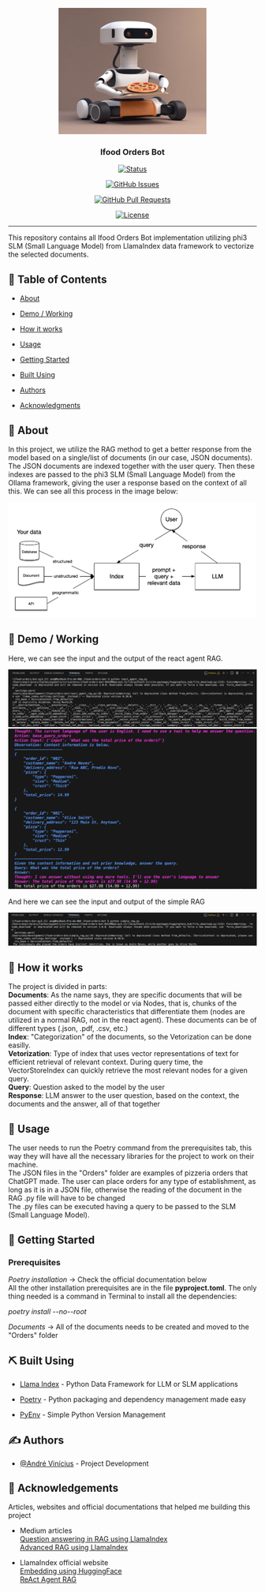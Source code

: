 <div align="center">

<p align="center">

  <a href="" rel="noopener">

<img width=300px height=256px src="docs/images/food_bot.jpeg" alt="Bot logo"></a>

</p>
 
<h3 align="center">Ifood Orders Bot</h3>

</div>
 
<div align="center">
 
  [![Status](https://img.shields.io/badge/status-active-success.svg)]()

  [![GitHub Issues](https://img.shields.io/github/issues/AndreViniNe/ifood-orders-bot.svg)](https://github.com/AndreViniNe/ifood-orders-bot/issues)

  [![GitHub Pull Requests](https://img.shields.io/github/issues-pr/AndreViniNe/ifood-orders-bot.svg)](https://github.com/AndreViniNe/ifood-orders-bot/pulls)

  [![License](https://img.shields.io/badge/license-MIT-blue.svg)](/LICENSE)
 
</div>
 
---
 
<p align="center">
 
This repository contains all Ifood Orders Bot implementation utilizing phi3 SLM (Small Language Model) from LlamaIndex data framework to vectorize the selected documents.
  

</p>
 
## 📝 Table of Contents

+ [About](#about)

+ [Demo / Working](#demo)

+ [How it works](#working)

+ [Usage](#usage)

+ [Getting Started](#getting_started)

+ [Built Using](#built_using)

+ [Authors](#authors)

+ [Acknowledgments](#acknowledgement)
 
## 🧐 About <a name = "about"></a>

In this project, we utilize the RAG method to get a better response from the model based on a single/list of documents (in our case, JSON documents). The JSON documents are indexed together with the user query. Then these indexes are passed to the phi3 SLM (Small Language Model) from the Ollama framework, giving the user a response based on the context of all this. We can see all this process in the image below:

![About](/docs/images/llamaindex.webp)
 
## 🎥 Demo / Working <a name = "demo"></a>

Here, we can see the input and the output of the react agent RAG.

![](/docs/images/re_agent_code1.png)
![](/docs/images/re_agent_code2.png)
  
And here we can see the input and output of the simple RAG

![](/docs/images/simple_rag_code.png)
 
## 💭 How it works <a name = "working"></a>
 
The project is divided in parts:  
**Documents**: As the name says, they are specific documents that will be passed either directly to the model or via Nodes, that is, chunks of the document with specific characteristics that differentiate them (nodes are utilized in a normal RAG, not in the react agent). These documents can be of different types (.json, .pdf, .csv, etc.)  
**Index**: "Categorization" of the documents, so the Vetorization can be done easilly.  
**Vetorization**: Type of index that uses vector representations of text for efficient retrieval of relevant context. During query time, the VectorStoreIndex can quickly retrieve the most relevant nodes for a given query.  
**Query**: Question asked to the model by the user  
**Response**: LLM answer to the user question, based on the context, the documents and the answer, all of that together
 
## 🎈 Usage <a name = "usage"></a>
 
The user needs to run the Poetry command from the prerequisites tab, this way they will have all the necessary libraries for the project to work on their machine.  
The JSON files in the "Orders" folder are examples of pizzeria orders that ChatGPT made. The user can place orders for any type of establishment, as long as it is in a JSON file, otherwise the reading of the document in the RAG .py file will have to be changed  
The .py files can be executed having a query to be passed to the SLM (Small Language Model). 
 
 
## 🏁 Getting Started <a name = "getting_started"></a>
 
### Prerequisites

*Poetry installation* -> Check the official documentation below  
All the other installation prerequisites are in the file **pyproject.toml**. The only thing needed is a command in Terminal to install all the dependencies:  
  
*poetry install --no--root*  
  
*Documents* -> All of the documents needs to be created and moved to the "Orders" folder
  

## ⛏️ Built Using <a name = "built_using"></a>

+ [Llama Index](https://docs.llamaindex.ai/en/stable/) - Python Data Framework for LLM or SLM applications

+ [Poetry](https://python-poetry.org/docs/) - Python packaging and dependency management made easy

+ [PyEnv](https://github.com/pyenv/pyenv) - Simple Python Version Management
 
## ✍️ Authors <a name = "authors"></a>

+ [@André Vinícius](andrevini.neves@gmail.com) - Project Development

 
## 🎉 Acknowledgements <a name = "acknowledgement"></a>
 
Articles, websites and official documentations that helped me building this project  
+ Medium articles   
[Question answering in RAG using LlamaIndex](https://medium.com/@aneesha161994/question-answering-in-rag-using-llama-index-92cfc0b4dae3)   
[Advanced RAG using LlamaIndex](https://medium.aiplanet.com/advanced-rag-using-llama-index-e06b00dc0ed8)  
  
+ LlamaIndex official website  
[Embedding using HuggingFace](https://docs.llamaindex.ai/en/stable/examples/embeddings/huggingface/)  
[ReAct Agent RAG](https://docs.llamaindex.ai/en/stable/examples/agent/react_agent_with_query_engine/)